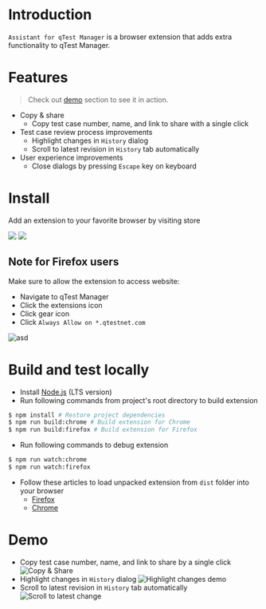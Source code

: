 # Introduction

`Assistant for qTest Manager` is a browser extension that adds extra functionality to qTest Manager.

# Features

> Check out [demo](#demo) section to see it in action.

- Copy & share
  - Copy test case number, name, and link to share with a single click
- Test case review process improvements
  - Highlight changes in `History` dialog
  - Scroll to latest revision in `History` tab automatically
- User experience improvements
  - Close dialogs by pressing `Escape` key on keyboard

# Install

Add an extension to your favorite browser by visiting store

[![](docs/get_addon_firefox.png)](https://addons.mozilla.org/en-US/firefox/addon/assistant-for-qtest-manager/) [![](docs/get_addon_chrome.png)](https://chrome.google.com/webstore/detail/pnbnfgjbennnjlajgpoajfilinkdpiaf)

## Note for Firefox users

Make sure to allow the extension to access website:

- Navigate to qTest Manager
- Click the extensions icon
- Click gear icon
- Click `Always Allow on *.qtestnet.com`

![asd](docs/firefox_permissions.png)

# Build and test locally

- Install [Node.js](https://nodejs.org/) (LTS version)
- Run following commands from project's root directory to build extension

```bash
$ npm install # Restore project dependencies
$ npm run build:chrome # Build extension for Chrome
$ npm run build:firefox # Build extension for Firefox
```

- Run following commands to debug extension

```bash
$ npm run watch:chrome
$ npm run watch:firefox
```

- Follow these articles to load unpacked extension from `dist` folder into your browser
  - [Firefox](https://developer.mozilla.org/en-US/docs/Mozilla/Add-ons/WebExtensions/Your_first_WebExtension#installing)
  - [Chrome](https://developer.chrome.com/docs/extensions/mv3/getstarted/development-basics/#load-unpacked)

# Demo

- Copy test case number, name, and link to share by a single click
  ![Copy & Share](docs/copy.gif)
  &nbsp;
- Highlight changes in `History` dialog
  ![Highlight changes demo](docs/highlight.gif)
  &nbsp;
- Scroll to latest revision in `History` tab automatically
  ![Scroll to latest change](docs/scroll.gif)
